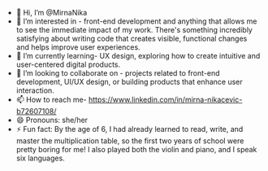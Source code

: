 - 👋 Hi, I’m @MirnaNika
- 👀 I’m interested in - front-end development and anything that allows me to see the immediate impact of my work. There's something incredibly satisfying about writing code that creates visible, functional changes and helps improve user experiences.
- 🌱 I’m currently learning- UX design, exploring how to create intuitive and user-centered digital products. 
- 💞️ I’m looking to collaborate on - projects related to front-end development, UI/UX design, or building products that enhance user interaction.
- 📫 How to reach me- https://www.linkedin.com/in/mirna-nikacevic-b72607108/
- 😄 Pronouns: she/her
- ⚡ Fun fact: By the age of 6, I had already learned to read, write, and master the multiplication table, so the first two years of school were pretty boring for me! I also played both the violin and piano, and I speak six languages.

<!---
MirnaNika/MirnaNika is a ✨ special ✨ repository because its `README.md` (this file) appears on your GitHub profile.
You can click the Preview link to take a look at your changes.
--->
